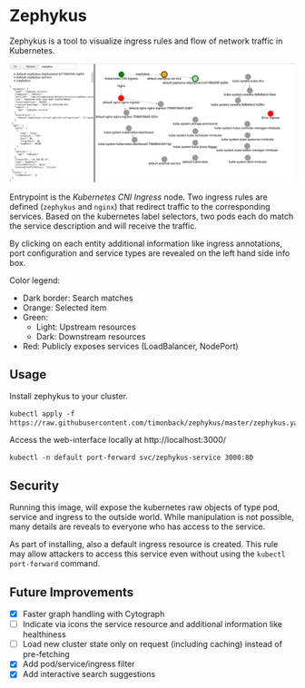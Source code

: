 # Zephykus

Zephykus is a tool to visualize ingress rules and flow of network traffic in Kubernetes.

![README_demo.png](README_demo.png)

Entrypoint is the *Kubernetes CNI Ingress* node. Two ingress rules are defined (`zephykus` and `nginx`) that redirect traffic to the corresponding services. Based on the kubernetes label selectors, two pods each do match the service description and will receive the traffic.

By clicking on each entity additional information like ingress annotations, port configuration and service types are revealed on the left hand side info box.

Color legend:

- Dark border: Search matches
- Orange: Selected item
- Green:
  - Light: Upstream resources
  - Dark: Downstream resources
- Red: Publicly exposes services (LoadBalancer, NodePort)

## Usage

Install zephykus to your cluster.
```
kubectl apply -f https://raw.githubusercontent.com/timonback/zephykus/master/zephykus.yaml
```

Access the web-interface locally at http://localhost:3000/
```
kubectl -n default port-forward svc/zephykus-service 3000:80
```

## Security

Running this image, will expose the kubernetes raw objects of type pod, service and ingress to the outside world. While manipulation is not possible, many details are reveals to everyone who has access to the service.

As part of installing, also a default ingress resource is created. This rule may allow attackers to access this service even without using the `kubectl port-forward` command.

## Future Improvements

- [x] Faster graph handling with Cytograph
- [ ] Indicate via icons the service resource and additional information like healthiness
- [ ] Load new cluster state only on request (including caching) instead of pre-fetching
- [x] Add pod/service/ingress filter
- [x] Add interactive search suggestions
